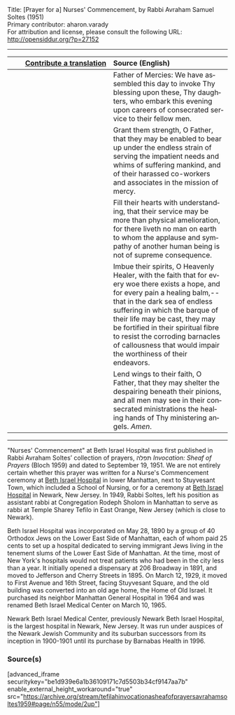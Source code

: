 <html>
<head></head>
<body>
Title: [Prayer for a] Nurses' Commencement, by Rabbi Avraham Samuel Soltes (1951)<br />
Primary contributor: aharon.varady<br />
For attribution and license, please consult the following URL: <a href="http://opensiddur.org/?p=27152">http://opensiddur.org/?p=27152</a>
<p />
<hr />

<table style="margin-left: auto;margin-right: auto;" class="draggable">
<thead><tr><th id="x" style="text-align: right;"><a href="/contribute/upload/">Contribute a translation</a></th><th style="text-align: left;">Source (English)</th></tr></thead>
<tbody>
<tr><td style="vertical-align:top;" width="46%">
<div class="liturgy" lang="he">

</span></div></td>
 
<td style="vertical-align:top;" width="53%">
<div class="english" lang="en">
Father of Mercies:
We have assembled
this day
to invoke Thy blessing upon these,
Thy daughters,
who embark this evening
upon careers of consecrated service
to their fellow men.
</div></td></tr>


<tr><td style="vertical-align:top;" width="46%">
<div class="liturgy" lang="he">

</span></div></td>
 
<td style="vertical-align:top;" width="53%">
<div class="english" lang="en">
Grant them strength,
O Father,
that they may be enabled
to bear up
under the endless strain
of serving
the impatient needs and whims
of suffering mankind,
and of their harassed co-workers and
associates
in the mission of mercy.
</div></td></tr>


<tr><td style="vertical-align:top;" width="46%">
<div class="liturgy" lang="he">

</span></div></td>
 
<td style="vertical-align:top;" width="53%">
<div class="english" lang="en">
Fill their hearts
with understanding,
that their service
may be more
than physical amelioration,
for there liveth no man
on earth
to whom
the applause
and sympathy
of another human being
is not of supreme consequence.
</div></td></tr>


<tr><td style="vertical-align:top;" width="46%">
<div class="liturgy" lang="he">

</span></div></td>
 
<td style="vertical-align:top;" width="53%">
<div class="english" lang="en">
Imbue their spirits,
O Heavenly Healer,
with the faith
that for every woe
there exists a hope,
and for every pain
a healing balm,--
that
in the dark sea of endless suffering
in which the barque of their life
may be cast,
they may be fortified
in their spiritual fibre
to resist
the corroding barnacles of callousness
that would impair
the worthiness of their endeavors.
</div></td></tr>


<tr><td style="vertical-align:top;" width="46%">
<div class="liturgy" lang="he">

</span></div></td>
 
<td style="vertical-align:top;" width="53%">
<div class="english" lang="en">
Lend wings
to their faith,
O Father,
that they may shelter the despairing
beneath their pinions,
and all men
may see
in their consecrated ministrations
the healing hands
of Thy ministering angels.
<em>Amen</em>.
</div></td></tr>
</tbody></table>

<hr />

"Nurses' Commencement" at Beth Israel Hospital was first published in Rabbi Avraham Soltes’ collection of prayers, תפלה <em>Invocation: Sheaf of Prayers</em> (Bloch 1959) and dated to September 19, 1951. We are not entirely certain whether this prayer was written for a Nurse's Commencement ceremony at <a href="https://en.wikipedia.org/wiki/Mount_Sinai_Beth_Israel">Beth Israel Hospital</a> in lower Manhattan, next to Stuyvesant Town, which included a School of Nursing, or for a ceremony at <a href="https://en.wikipedia.org/wiki/Newark_Beth_Israel_Medical_Center">Beth Israel Hospital</a> in Newark, New Jersey. In 1949, Rabbi Soltes, left his position as assistant rabbi at Congregation Rodeph Sholom in Manhattan to serve as rabbi at Temple Sharey Tefilo in East Orange, New Jersey (which is close to Newark).

Beth Israel Hospital was incorporated on May 28, 1890 by a group of 40 Orthodox Jews on the Lower East Side of Manhattan, each of whom paid 25 cents to set up a hospital dedicated to serving immigrant Jews living in the tenement slums of the Lower East Side of Manhattan. At the time, most of New York's hospitals would not treat patients who had been in the city less than a year. It initially opened a dispensary at 206 Broadway in 1891, and moved to Jefferson and Cherry Streets in 1895. On March 12, 1929, it moved to First Avenue and 16th Street, facing Stuyvesant Square, and the old building was converted into an old age home, the Home of Old Israel. It purchased its neighbor Manhattan General Hospital in 1964 and was renamed Beth Israel Medical Center on March 10, 1965.

Newark Beth Israel Medical Center, previously Newark Beth Israel Hospital, is the largest hospital in Newark, New Jersey. It was run under auspices of the Newark Jewish Community and its suburban successors from its inception in 1900-1901 until its purchase by Barnabas Health in 1996.

<h3>Source(s)</h3>

[advanced_iframe securitykey="be1d939e6a1b36109171c7d5503b34cf9147aa7b" enable_external_height_workaround="true" src="https://archive.org/stream/tefilahinvocationasheafofprayersavrahamsoltes1959#page/n55/mode/2up"]
</body>
</html>